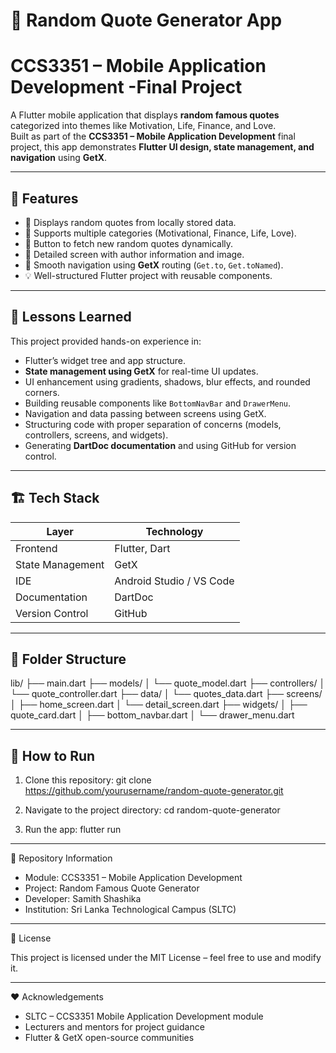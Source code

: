 # 📱 Random Quote Generator App
# CCS3351 – Mobile Application Development -Final Project

A Flutter mobile application that displays **random famous quotes** categorized into themes like Motivation, Life, Finance, and Love.  
Built as part of the **CCS3351 – Mobile Application Development** final project, this app demonstrates **Flutter UI design, state management, and navigation** using **GetX**.

---

## 🚀 Features

- 🎯 Displays random quotes from locally stored data.
- 📂 Supports multiple categories (Motivational, Finance, Life, Love).
- 🔄 Button to fetch new random quotes dynamically.
- 📖 Detailed screen with author information and image.
- 🧭 Smooth navigation using **GetX** routing (`Get.to`, `Get.toNamed`).
- 💡 Well-structured Flutter project with reusable components.

---

## 🧠 Lessons Learned

This project provided hands-on experience in:
- Flutter’s widget tree and app structure.
- **State management using GetX** for real-time UI updates.
- UI enhancement using gradients, shadows, blur effects, and rounded corners.
- Building reusable components like `BottomNavBar` and `DrawerMenu`.
- Navigation and data passing between screens using GetX.
- Structuring code with proper separation of concerns (models, controllers, screens, and widgets).
- Generating **DartDoc documentation** and using GitHub for version control.

---

## 🏗️ Tech Stack

| Layer | Technology |
|-------|-------------|
| Frontend | Flutter, Dart |
| State Management | GetX |
| IDE | Android Studio / VS Code |
| Documentation | DartDoc |
| Version Control | GitHub |

---

## 📂 Folder Structure

lib/
 ├── main.dart
 ├── models/
 │    └── quote_model.dart
 ├── controllers/
 │    └── quote_controller.dart
 ├── data/
 │    └── quotes_data.dart
 ├── screens/
 │    ├── home_screen.dart
 │    └── detail_screen.dart
 ├── widgets/
 │    ├── quote_card.dart
 │    ├── bottom_navbar.dart
 │    └── drawer_menu.dart

---

## 🧭 How to Run

1. Clone this repository:
      git clone https://github.com/yourusername/random-quote-generator.git

2. Navigate to the project directory:
      cd random-quote-generator

3. Run the app:
      flutter run

---

📘 Repository Information

* Module: CCS3351 – Mobile Application Development
* Project: Random Famous Quote Generator
* Developer: Samith Shashika
* Institution: Sri Lanka Technological Campus (SLTC)

---

🏁 License

This project is licensed under the MIT License – feel free to use and modify it.

---

❤️ Acknowledgements

* SLTC – CCS3351 Mobile Application Development module
* Lecturers and mentors for project guidance
* Flutter & GetX open-source communities
